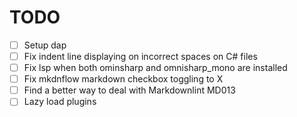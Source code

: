 # TODO

- [ ] Setup dap
- [ ] Fix indent line displaying on incorrect spaces on C# files
- [ ] Fix lsp when both ominsharp and omnisharp_mono are installed
- [ ] Fix mkdnflow markdown checkbox toggling to X
- [ ] Find a better way to deal with Markdownlint MD013
- [ ] Lazy load plugins
